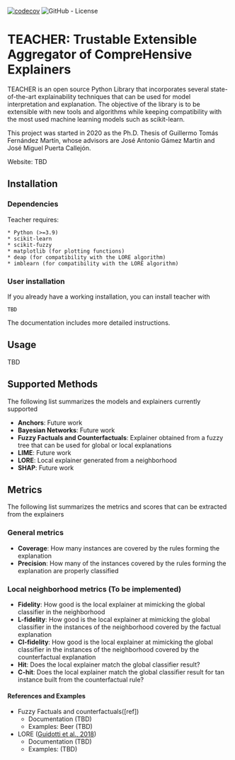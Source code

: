[![codecov](https://codecov.io/gh/Kaysera/teacher/branch/main/graph/badge.svg?token=QFA17A64EW)](https://codecov.io/gh/Kaysera/teacher)
![GitHub - License](https://img.shields.io/github/license/Kaysera/teacher?logo=github&style=flat&color=green)
# TEACHER: Trustable Extensible Aggregator of CompreHensive Explainers

TEACHER is an open source Python Library that incorporates several state-of-the-art 
explainability techniques that can be used for model interpretation and explanation. 
The objective of the library is to be extensible with new tools and algorithms while 
keeping compatibility with the most used machine learning models such as scikit-learn.

This project was started in 2020 as the Ph.D. Thesis of Guillermo Tomás Fernández Martín,
whose advisors are José Antonio Gámez Martín and José Miguel Puerta Callejón.

Website: TBD

## Installation

### Dependencies

Teacher requires:

    * Python (>=3.9)
    * scikit-learn 
    * scikit-fuzzy
    * matplotlib (for plotting functions)
    * deap (for compatibility with the LORE algorithm)
    * imblearn (for compatibility with the LORE algorithm)

### User installation

If you already have a working installation, you can install teacher with 

```
TBD
```

The documentation includes more detailed instructions.

## Usage

TBD

## Supported Methods

The following list summarizes the models and explainers currently supported
- **Anchors**: Future work
- **Bayesian Networks**: Future work
- **Fuzzy Factuals and Counterfactuals**: Explainer obtained from a fuzzy tree that can be used for global or local explanations
- **LIME**: Future work
- **LORE**: Local explainer generated from a neighborhood
- **SHAP**: Future work
  
## Metrics

The following list summarizes the metrics and scores that can be extracted from the explainers

### General metrics
- **Coverage**: How many instances are covered by the rules forming the explanation
- **Precision**: How many of the instances covered by the rules forming the explanation are properly classified

### Local neighborhood metrics (To be implemented)
- **Fidelity**: How good is the local explainer at mimicking the global classifier in the neighborhood
- **L-fidelity**: How good is the local explainer at mimicking the global classifier in the instances of the neighborhood covered by the factual explanation
- **Cl-fidelity**: How good is the local explainer at mimicking the global classifier in the instances of the neighborhood covered by the counterfactual explanation
- **Hit**: Does the local explainer match the global classifier result?
- **C-hit**: Does the local explainer match the global classifier result for tan instance built from the counterfactual rule?

#### References and Examples
- Fuzzy Factuals and counterfactuals([ref])
  - Documentation (TBD)
  - Examples: Beer (TBD)
- LORE ([Guidotti et al., 2018](https://arxiv.org/pdf/1805.10820.pdf))
  - Documentation (TBD)
  - Examples: (TBD)
